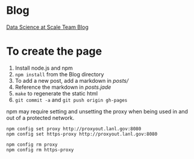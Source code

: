 Blog
====

[Data Science at Scale Team Blog](http://datascienceatscale.github.io/Blog/ "Data Science at Scale Team Blog")

# To create the page #

1. Install node.js and npm 
2. `npm install` from the Blog directory
3. To add a new post, add a markdown in *posts/* 
4. Reference the markdown in *posts.jade*
5. `make` to regenerate the static html
6. `git commit -a` and `git push origin gh-pages`


npm may require setting and unsetting the proxy when being used
in and out of a protected network.

`npm config set proxy http://proxyout.lanl.gov:8080`  
`npm config set https-proxy http://proxyout.lanl.gov:8080`

`npm config rm proxy`  
`npm config rm https-proxy`

